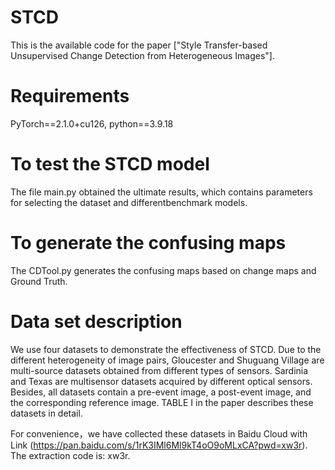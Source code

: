 # STCD
This is the available code for the paper ["Style Transfer-based Unsupervised Change Detection from Heterogeneous Images"].

# Requirements
PyTorch==2.1.0+cu126, python==3.9.18

# To test the STCD model
The file main.py obtained the ultimate results, which contains parameters for selecting the dataset and differentbenchmark models.

# To generate the confusing maps
The CDTool.py generates the confusing maps based on change maps and Ground Truth.

# Data set description
We use four datasets to demonstrate the effectiveness of STCD. Due to the different heterogeneity of image pairs, Gloucester and Shuguang Village are multi-source datasets obtained from different types of sensors. Sardinia and Texas
are multisensor datasets acquired by different optical sensors. Besides, all datasets contain a pre-event image, a post-event image, and the corresponding reference image. TABLE I in the paper describes these datasets in detail.

For convenience，we have collected these datasets in Baidu Cloud with Link (https://pan.baidu.com/s/1rK3IMl6Ml9kT4oO9oMLxCA?pwd=xw3r). The extraction code is: xw3r.
